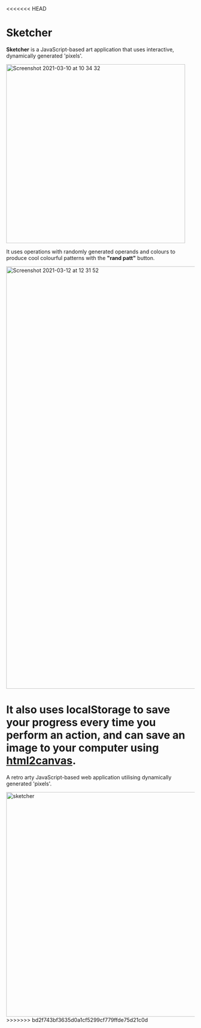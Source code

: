 <<<<<<< HEAD
# Sketcher

**Sketcher** is a JavaScript-based art application that uses interactive, dynamically generated 'pixels'.

<img width="478" alt="Screenshot 2021-03-10 at 10 34 32" src="https://user-images.githubusercontent.com/79043342/110940662-286f0c80-832f-11eb-9a27-aebafb1e8e79.png">

It uses operations with randomly generated operands and colours to produce cool colourful patterns with the **"rand patt"** button.

<img width="1128" alt="Screenshot 2021-03-12 at 12 31 52" src="https://user-images.githubusercontent.com/79043342/110940630-2016d180-832f-11eb-87c6-cea88b4be1c0.png">

It also uses localStorage to save your progress every time you perform an action, and can save an image to your computer using **[html2canvas](https://html2canvas.hertzen.com/)**.
=======
A retro arty JavaScript-based web application utilising dynamically generated 'pixels'.

<img width="600" alt="sketcher" src="https://user-images.githubusercontent.com/79043342/110248468-41f80900-7f69-11eb-8e61-90b798fa6476.png">
>>>>>>> bd2f743bf3635d0a1cf5299cf779ffde75d21c0d
